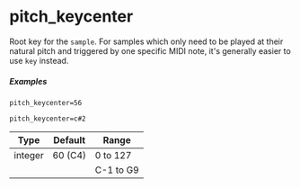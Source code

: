 # pitch_keycenter

Root key for the `sample`. For samples which only need to be played at their
natural pitch and triggered by one specific MIDI note, it's generally easier to
use `key` instead.

##### Examples

```
pitch_keycenter=56

pitch_keycenter=c#2
```

| Type    | Default      | Range     | 
| ---     | ---          | ---       |
| integer | 60 (C4)      | 0 to 127  |
|         |              | C-1 to G9 |

